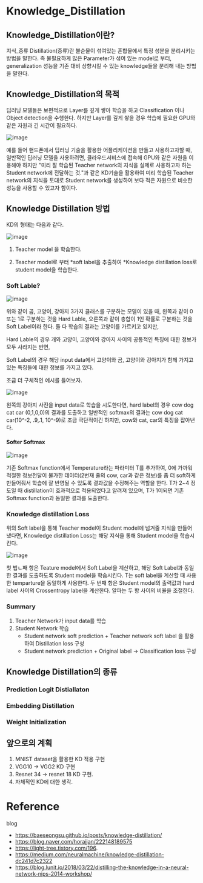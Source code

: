 # Knowledge_Distillation
## Knowledge_Distillation이란?

지식_증류
Distillation(증류)란 불순물이 섞여있는 혼합물에서 특정 성분을 분리시키는 방법을 말한다.
즉 불필요하게 많은 Parameter가 섞여 있는 model로 부터, generalization 성능을 기존 대비 상향시킬 수 있는 knowledge들을 분리해 내는 방법을 말한다.


## Knowledge_Distillation의 목적

딥러닝 모델들은 보편적으로 Layer를 깊게 쌓아 학습을 하고 Classification 이나 Object detection을 수행한다.
하지만 Layer를 깊게 쌓을 경우 학습에 필요한 GPU와 같은 자원과 긴 시간이 필요하다.

![image](https://user-images.githubusercontent.com/48556414/135951002-34079595-b371-4e23-8e6f-1ab3db2b44a4.png)

예를 들어 핸드폰에서 딥러닝 기술을 활용한 어플리케이션을 만들고 사용하고자할 때,
일반적인 딥러닝 모델을 사용하려면, 클라우드서비스에 접속해 GPU와 같은 자원을 이용해야 하지만
"미리 잘 학습된 Teacher network의 지식을 실제로 사용하고자 하는 Student network에 전달하는 것."과 같은
KD기술을 활용하여 미리 학습된 Teacher network의 지식을 토대로 Student network를 생성하여 
보다 적은 자원으로 비슷한 성능을 사용할 수 있고자 함이다.

## Knowledge Distillation 방법

KD의 형태는 다음과 같다.

![image](https://user-images.githubusercontent.com/48556414/135951442-36aed740-6c61-4b76-8044-cc30aff8eebd.png)

1. Teacher model 을 학습한다.

2. Teacher model로 부터 *soft label을 추출하여 *Knowledge distillation loss로 student model을 학습한다.

### Soft Lable?
![image](https://user-images.githubusercontent.com/48556414/135952044-6f3fa9c8-f9e2-4868-ac57-69b913eeaaef.png)

위와 같이 곰, 고양이, 강아지 3가지 클래스를 구분하는 모델이 있을 때, 
왼쪽과 같이 0 또는 1로 구분하는 것을 Hard Lable, 
오른쪽과 같이 총합이 1인 확률로 구분하는 것을 Soft Label이라 한다.
둘 다 학습의 결과는 고양이를 가르키고 있지만, 

Hard Lable의 경우 개와 고양이, 고양이와 강아지 사이의 공통적인 특징에 대한 정보가 모두 사라지는 반면,

Soft Label의 경우 해당 input data에서 고양이와 곰, 고양이와 강아지가 함께 가지고 있는 특징들에 대한 정보를 가지고 있다.

조금 더 구체적인 예시를 들어보자.

![image](https://user-images.githubusercontent.com/48556414/135952620-02214fc4-62f3-462a-8b18-7bb4dc44952b.png)

왼쪽의 강아지 사진을 input data로 학습을 시도한다면,
hard label의 경우 cow dog cat car (0,1,0,0)의 결과를 도출하고
일반적인 softmax의 결과는 cow dog cat car(10^-2, .9,.1, 10^-9)로 조금 극단적이긴 하지만, cow와 cat, car의 특징을 잡아낸다.

#### Softer Softmax

![image](https://user-images.githubusercontent.com/48556414/135952996-0b492527-f1e4-4f48-919b-0dfeeab08fb2.png)

기존 Softmax function에서 Temperature라는 파라미터 T를 추가하여, 0에 가까워 적절한 정보전달이 불가한 데이터(2번재 줄의 cow, car과 같은 정보)를 
좀 더 soft하게 만들어줘서 학습에 잘 반영될 수 있도록 결과값을 수정해주는 역할을 한다.
T가 2~4 정도일 때 distillation이 효과적으로 적용되었다고 알려져 있으며, T가 1이되면 기존 Softmax function과 동일한 결과를 도출한다.




### Knowledge distillation Loss
위의 Soft label을 통해 Teacher model이 Student model에 넘겨줄 지식을 만들어 냈다면, Knowledge distillation Loss는 해당 지식을 통해 Student model을 학습시킨다.

![image](https://user-images.githubusercontent.com/48556414/135954223-08b57b40-8985-440d-b3d0-199b01827f60.png)

첫 법ㄴ째 항은 Teature model에서 Soft Label을 계산하고, 해당 Soft Label과 동일한 결과를 도출하도록 Student model을 학습시킨다. 
T는 soft label을 계산할 때 사용한 temparture을 동일하게 사용한다.
두 번째 항은 Student model의 출력값과 hard label 사이의 Crossentropy label을 계산한다.
알파는 두 항 사이의 비율을 조절한다.

### Summary
1. Teacher Network가 input data를 학습
2. Student Network 학습
    - Student network soft prediction + Teacher network soft label 을 활용하여 Distillation loss 구성
    - Student network prediction + Original label -> Classification loss 구성 


## Knowledge Distillation의 종류
### Prediction Logit Distiallaton
### Embedding Distillation
### Weight Initialization

## 앞으로의 계획
1. MNIST dataset을 활용한 KD 적용 구현
2. VGG10 -> VGG2 KD 구현
3. Resnet 34 -> resnet 18 KD 구현.
4. 자체적인 KD에 대한 생각.

# Reference
blog 
- https://baeseongsu.github.io/posts/knowledge-distillation/
- https://blog.naver.com/horajjan/222148189575
- https://light-tree.tistory.com/196.
- https://medium.com/neuralmachine/knowledge-distillation-dc241d7c2322
- https://blog.lunit.io/2018/03/22/distilling-the-knowledge-in-a-neural-network-nips-2014-workshop/
